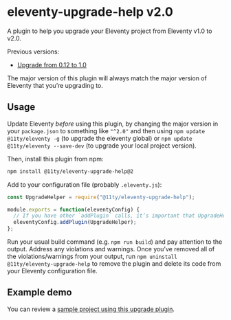 # eleventy-upgrade-help v2.0

A plugin to help you upgrade your Eleventy project from Eleventy v1.0 to v2.0.

Previous versions:

* [Upgrade from 0.12 to 1.0](https://github.com/11ty/eleventy-upgrade-help/tree/v1.x)

The major version of this plugin will always match the major version of Eleventy that you’re upgrading to.

## Usage

Update Eleventy _before_ using this plugin, by changing the major version in your `package.json` to something like `"^2.0"`
and then using `npm update @11ty/eleventy -g` (to upgrade the eleventy global) or `npm update @11ty/eleventy --save-dev` (to upgrade your local project version).

Then, install this plugin from npm:

```bash
npm install @11ty/eleventy-upgrade-help@2
```

Add to your configuration file (probably `.eleventy.js`):

```js
const UpgradeHelper = require("@11ty/eleventy-upgrade-help");

module.exports = function(eleventyConfig) {
  // If you have other `addPlugin` calls, it’s important that UpgradeHelper is added last.
  eleventyConfig.addPlugin(UpgradeHelper);
};
```

Run your usual build command (e.g. `npm run build`) and pay attention to the output.
Address any violations and warnings. 
Once you’ve removed all of the violations/warnings from your output, 
run `npm uninstall @11ty/eleventy-upgrade-help` to remove the plugin 
and delete its code from your Eleventy configuration file.

## Example demo

You can review a [sample project using this upgrade plugin](https://github.com/11ty/demo-eleventy-upgrade-help).

<!--
Steps:

1. Check eleventy version of current project to make sure it’s relevant.
2. Run the assigned ruleset specific to your project.
3. Show errors and warnings
4. If no errors or warnings, show a message to remove the plugin.
-->
